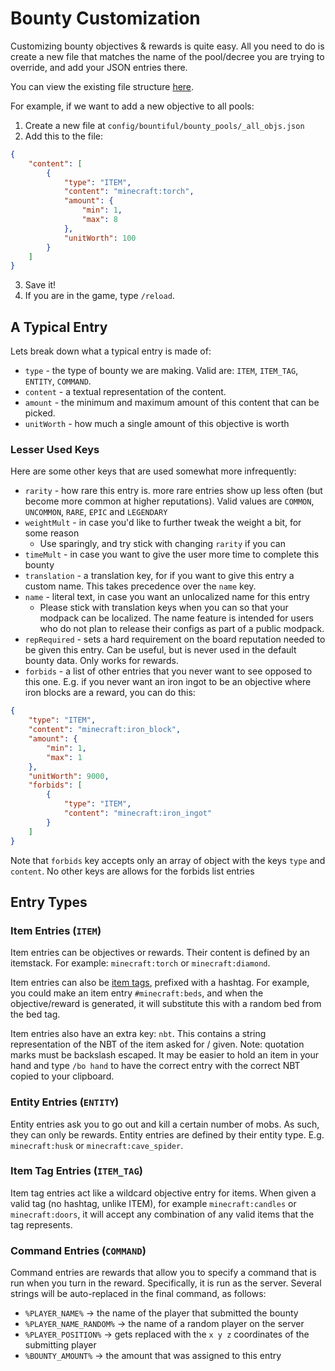 
# Bounty Customization

Customizing bounty objectives & rewards is quite easy. All you need to do is create
a new file that matches the name of the pool/decree you are trying to override,
and add your JSON entries there.

You can view the existing file structure [here](https://github.com/ejektaflex/Bountiful/tree/1.19.2-legacy-fabric/src/main/resources/data/bountiful).

For example, if we want to add a new objective to all pools:

1) Create a new file at `config/bountiful/bounty_pools/_all_objs.json`
2) Add this to the file:
```json
{
    "content": [
        {
            "type": "ITEM",
            "content": "minecraft:torch",
            "amount": {
                "min": 1,
                "max": 8
            },
            "unitWorth": 100
        }
    ]
}
```
3) Save it!
4) If you are in the game, type `/reload`.

## A Typical Entry

Lets break down what a typical entry is made of:
* `type` - the type of bounty we are making. Valid are: `ITEM`, `ITEM_TAG`, `ENTITY`, `COMMAND`.
* `content` - a textual representation of the content.
* `amount` - the minimum and maximum amount of this content that can be picked.
* `unitWorth` - how much a single amount of this objective is worth

### Lesser Used Keys

Here are some other keys that are used somewhat more infrequently:
* `rarity` - how rare this entry is. more rare entries show up less often (but become
    more common at higher reputations). Valid values are `COMMON`, `UNCOMMON`, `RARE`, `EPIC` and `LEGENDARY`
* `weightMult` - in case you'd like to further tweak the weight a bit, for some reason
    * Use sparingly, and try stick with changing `rarity` if you can
* `timeMult` - in case you want to give the user more time to complete this bounty
* `translation` - a translation key, for if you want to give this entry a custom name.
    This takes precedence over the `name` key.
* `name` - literal text, in case you want an unlocalized name for this entry
    * Please stick with translation keys when you can so that your modpack can be localized.
    The name feature is intended for users who do not plan to release their configs
    as part of a public modpack.
* `repRequired` - sets a hard requirement on the board reputation needed to be given this entry.
    Can be useful, but is never used in the default bounty data. Only works for rewards.
* `forbids` - a list of other entries that you never want to see opposed to this one. E.g. if
    you never want an iron ingot to be an objective where iron blocks are a reward, you can do this:
```json
{
    "type": "ITEM",
    "content": "minecraft:iron_block",
    "amount": {
        "min": 1,
        "max": 1
    },
    "unitWorth": 9000,
    "forbids": [
        {
            "type": "ITEM",
            "content": "minecraft:iron_ingot"
        }
    ]
}
```
Note that `forbids` key accepts only an array of object with the keys `type` and `content`. No other keys
are allows for the forbids list entries


## Entry Types

### Item Entries (`ITEM`)

Item entries can be objectives or rewards. Their content is defined by an itemstack.
For example: `minecraft:torch` or `minecraft:diamond`.

Item entries can also be [item tags](https://minecraft.fandom.com/wiki/Tag), prefixed with a hashtag. 
For example, you could make an item entry `#minecraft:beds`, and when the objective/reward is generated,
it will substitute this with a random bed from the bed tag. 

Item entries also have an extra key: `nbt`. This contains a string representation of the NBT of the item 
asked for / given. Note: quotation marks must be backslash escaped. It may be easier to hold an item in
your hand and type `/bo hand` to have the correct entry with the correct NBT copied to your clipboard.

### Entity Entries (`ENTITY`)

Entity entries ask you to go out and kill a certain number of mobs. As such, they can only be rewards.
Entity entries are defined by their entity type. E.g. `minecraft:husk` or `minecraft:cave_spider`.

### Item Tag Entries (`ITEM_TAG`)

Item tag entries act like a wildcard objective entry for items. When given a valid tag (no hashtag, unlike ITEM), 
for example `minecraft:candles` or `minecraft:doors`, it will accept any combination of any valid items that the 
tag represents.

### Command Entries (`COMMAND`)

Command entries are rewards that allow you to specify a command that is run when you turn in the reward. 
Specifically, it is run as the server. Several strings will be auto-replaced in the final command, as
follows:
* `%PLAYER_NAME%` -> the name of the player that submitted the bounty
* `%PLAYER_NAME_RANDOM%` -> the name of a random player on the server
* `%PLAYER_POSITION%` -> gets replaced with the `x y z` coordinates of the submitting player
* `%BOUNTY_AMOUNT%` -> the amount that was assigned to this entry


